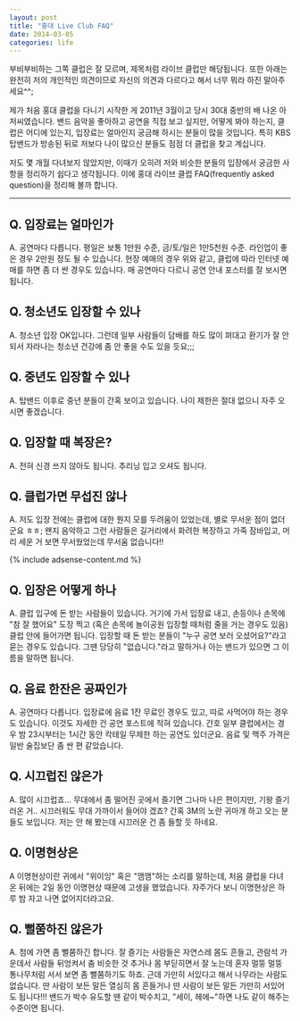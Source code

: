 ```yaml
---
layout: post
title: "홍대 Live Club FAQ"
date: 2014-03-05 
categories: life
---
```


부비부비하는 그쪽 클럽은 잘 모르며, 제목처럼 라이브 클럽만 해당됩니다.  또한 아래는 완전히 저의 개인적인 의견이므로 자신의 의견과 다르다고 해서 너무 뭐라 하진 말아주세요^^;

제가 처음 홍대 클럽을 다니기 시작한 게 2011년 3월이고 당시 30대 중반의 배 나온 아저씨였습니다. 밴드 음악을 좋아하고 공연을 직접 보고 싶지만, 어떻게 봐야 하는지, 클럽은 어디에 있는지, 입장료는 얼마인지 궁금해 하시는 분들이 많을 것입니다. 특히 KBS 탑밴드가 방송된 뒤로 저보다 나이 많으신 분들도 점점 더 클럽을 찾고 계십니다.

저도 몇 개월 다녀보지 않았지만, 이때가 오히려 저와 비슷한 분들의 입장에서 궁금한 사항을 정리하기 쉽다고 생각됩니다.  이에 홍대 라이브 클럽 FAQ(frequently asked question)을 정리해 볼까 합니다.

---

## Q. 입장료는 얼마인가
A. 공연마다 다릅니다. 평일은 보통 1만원 수준, 금/토/일은 1만5천원 수준. 라인업이 좋은 경우 2만원 정도 될 수 있습니다. 현장 예매의 경우 위와 같고, 클럽에 따라 인터넷 예매를 하면 좀 더 싼 경우도 있습니다. 매 공연마다 다르니 공연 안내 포스터를 잘 보시면 됩니다.

## Q. 청소년도 입장할 수 있나
A. 청소년 입장 OK입니다. 그런데 일부 사람들이 담배를 하도 많이 펴대고 환기가 잘 안 되서 자라나는 청소년 건강에 좀 안 좋을 수도 있을 듯요;;;


## Q. 중년도 입장할 수 있나
A. 탑밴드 이후로 중년 분들이 간혹 보이고 있습니다. 나이 제한은 절대 없으니 자주 오시면 좋겠습니다.

## Q. 입장할 때 복장은?
A. 전혀 신경 쓰지 않아도 됩니다. 추리닝 입고 오셔도 됩니다.

## Q. 클럽가면 무섭진 않나
A. 저도 입장 전에는 클럽에 대한 뭔지 모를 두려움이 있었는데, 별로 무서운 점이 없더군요 ㅎㅎ; 왠지 음악하고 그런 사람들은 길거리에서 화려한 복장하고 가죽 잠바입고, 머리 세운 거 보면 무서웠었는데 무서움 없습니다!!

{% include adsense-content.md %}

## Q. 입장은 어떻게 하나
A. 클럽 입구에 돈 받는 사람들이 있습니다. 거기에 가서 입장료 내고, 손등이나 손목에 "참 잘 했어요" 도장 찍고 (혹은 손목에 놀이공원 입장할 때처럼 줄을 거는 경우도 있음) 클럽 안에 들어가면 됩니다. 입장할 때 돈 받는 분들이 "누구 공연 보러 오셨어요?"라고 묻는 경우도 있습니다. 그땐 당당히 "없습니다."라고 말하거나 아는 밴드가 있으면 그 이름을 말하면 됩니다.

## Q. 음료 한잔은 공짜인가
A. 공연마다 다릅니다. 입장료에 음료 1잔 무료인 경우도 있고, 따로 사먹어야 하는 경우도 있습니다. 이것도 자세한 건 공연 포스트에 적혀 있습니다. 간호 일부 클럽에서는 경우 밤 23시부터는 1시간 동안 칵테일 무제한 하는 공연도 있더군요. 음료 및 맥주 가격은 일반 술집보단 좀 싼 편 같았습니다.

## Q. 시끄럽진 않은가
A. 많이 시끄럽죠... 무대에서 좀 떨어진 곳에서 즐기면 그나마 나은 편이지만, 기왕 즐기러온 거.. 시끄러워도 무대 가까이서 들어야 겠죠? 간혹 3M의 노란 귀마개 하고 오는 분들도 보입니다. 저는 안 해 봤는데 시끄러운 건 좀 들할 듯 하네요.

## Q. 이명현상은
A 이명현상이란 귀에서 "위이잉" 혹은 "맴맴"하는 소리를 말하는데, 처음 클럽을 다녀온 뒤에는 2일 동안 이명현상 때문에 고생을 했었습니다. 자주가다 보니 이명현상은 하루 밤 자고 나면 없어지더라고요.

## Q. 뻘쭘하진 않은가
A. 첨에 가면 좀 뻘쭘하긴 합니다. 잘 즐기는 사람들은 자연스레 몸도 흔들고, 관람석 가운데서 사람들 뒤엉켜서 춤 비슷한 것 추거나 몸 부딛히면서 잘 노는데 혼자 멀뚱 멀뚱 통나무처럼 서서 보면 좀 뻘쭘하기도 하죠. 근데 가만히 서있다고 해서 나무라는 사람도 없습니다. 딴 사람이 보든 말든 열심히 몸 흔들거나 딴 사람이 보든 말든 가만히 서있어도 됩니다!!!
   밴드가 박수 유도할 땐 같이 박수치고, "세이, 헤에~"하면 나도 같이 해주는 수준이면 됩니다.

